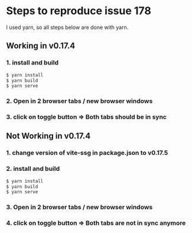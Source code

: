 # Steps to reproduce issue 178

I used yarn, so all steps below are done with yarn.

## Working in v0.17.4

### 1. install and build

```sh
$ yarn install
$ yarn build
$ yarn serve
```

### 2. Open in 2 browser tabs / new browser windows

### 3. click on toggle button => Both tabs should be in sync

## Not Working in v0.17.4

### 1. change version of vite-ssg in package.json to v0.17.5

### 2. install and build

```sh
$ yarn install
$ yarn build
$ yarn serve
```

### 3. Open in 2 browser tabs / new browser windows

### 4. click on toggle button => Both tabs are not in sync anymore
